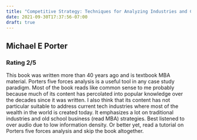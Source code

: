 ```yaml
---
title: "Competitive Strategy: Techniques for Analyzing Industries and Competitors"
date: 2021-09-30T17:37:56-07:00
draft: true
---
```

## Michael E Porter
### Rating 2/5

This book was written more than 40 years ago and is textbook MBA material. Porters five forces analysis is a useful tool in any case study paradigm.  Most of the book reads like common sense to me probably because much of its content has percolated into popular knowledge over the decades since it was written. I also think that its content has not particular suitable to address current tech industries where most of the wealth in the world is created today. It emphasizes a lot on traditional industries and old school business (read MBA) strategies. Best listened to over audio due to low information density. Or better yet, read a tutorial on Porters five forces analysis and skip the book altogether.